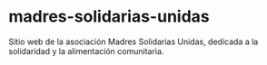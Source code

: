 # madres-solidarias-unidas
Sitio web de la asociación Madres Solidarias Unidas, dedicada a la solidaridad y la alimentación comunitaria.
